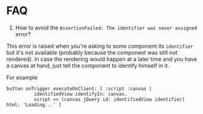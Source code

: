 FAQ
===

1. How to avoid the `AssertionFailed: The identifier was never assigned` error?

  This error is raised when you're asking to some component its `identifier` but it's not available (probably because the component was still not rendered). In case the rendering would happen at a later time and you have a canvas at hand, just tell the component to identify himself in it.

  For example
  ```smalltalk
  button onTrigger executeOnClient: [ :script :canvas |
            identifiedView identifyIn: canvas.
            script << (canvas jQuery id: identifiedView identifier) html: 'Loading...' ]
  ```
